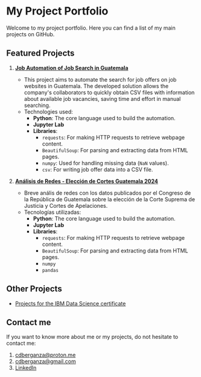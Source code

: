 # My Project Portfolio

Welcome to my project portfolio. Here you can find a list of my main projects on GitHub.

## Featured Projects

1. **[Job Automation of Job Search in Guatemala](https://github.com/cdberganza/job_scraping_gt)**
   - This project aims to automate the search for job offers on job websites in Guatemala. The developed solution allows the company's collaborators to quickly obtain CSV files with information about available job vacancies, saving time and effort in manual searching.
   - Technologies used: 
      - **Python**: The core language used to build the automation.
      - **Jupyter Lab**
      - **Libraries**:
           - `requests`: For making HTTP requests to retrieve webpage content.
           - `BeautifulSoup`: For parsing and extracting data from HTML pages.
           - `numpy`: Used for handling missing data (`NaN` values).
           - `csv`: For writing job offer data into a CSV file.

2. **[Análisis de Redes - Elección de Cortes Guatemala 2024](https://github.com/cdberganza/eleccion_cortes_gt_2024)**
   - Breve anális de redes con los datos publicados por el Congreso de la República de Guatemala sobre la elección de la Corte Suprema de Justicia y Cortes de Apelaciones.
   - Tecnologías utilizadas: 
      - **Python**: The core language used to build the automation.
      - **Jupyter Lab**
      - **Libraries**:
           - `requests`: For making HTTP requests to retrieve webpage content.
           - `BeautifulSoup`: For parsing and extracting data from HTML pages.
           - `numpy`
           - `pandas`

## Other Projects

- [Projects for the IBM Data Science certificate](https://github.com/cdberganza/IBM_Data_Science)

## Contact me

If you want to know more about me or my projects, do not hesitate to contact me:

1. cdberganza@proton.me
2. cdberganza@gmail.com
3. [LinkedIn](https://www.linkedin.com/in/darwin-berganza/)
